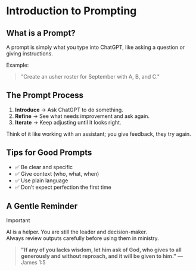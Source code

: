 # Introduction to Prompting

## What is a Prompt?
A prompt is simply what you type into ChatGPT, like asking a question or giving instructions.

Example:  
> "Create an usher roster for September with A, B, and C."

## The Prompt Process
1. **Introduce** → Ask ChatGPT to do something.  
2. **Refine** → See what needs improvement and ask again.  
3. **Iterate** → Keep adjusting until it looks right.

Think of it like working with an assistant; you give feedback, they try again.

## Tips for Good Prompts
- ✅ Be clear and specific  
- ✅ Give context (who, what, when)  
- ✅ Use plain language  
- ✅ Don’t expect perfection the first time

## A Gentle Reminder
> [!IMPORTANT]  
> AI is a helper. You are still the leader and decision-maker.  
> Always review outputs carefully before using them in ministry.

> **"If any of you lacks wisdom, let him ask of God, who gives to all generously and without reproach, and it will be given to him."**
> — James 1:5
